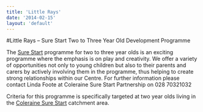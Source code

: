 ```yaml
---
title: 'Little Rays'
date: '2014-02-15'
layout: 'default'
---
```

#Little Rays – Sure Start Two to Three Year Old Development Programme

The [Sure Start](http://www.colerainesurestart.org.uk) programme for two to 
three year olds is an exciting programme where the emphasis is on play and 
creativity.  We offer a variety of opportunities not only to young children but 
also to their parents and carers by actively involving them in the programme, 
thus helping to create strong relationships within our Centre. For further 
information please contact Linda Foote at Coleraine Sure Start Partnership on 
028 70321032

Criteria for this programme is specifically targeted at two year olds living in 
the [Coleraine Sure Start](http://www.colerainesurestart.org.uk) catchment area.
